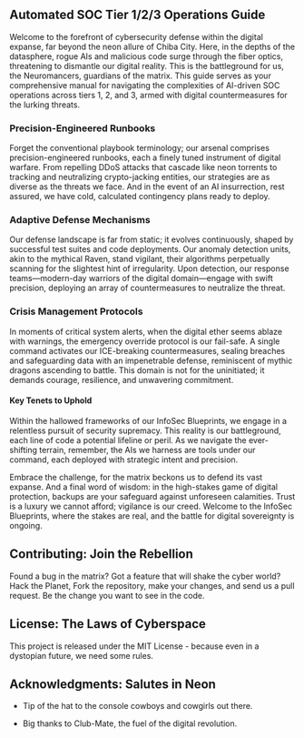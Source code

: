 
## Automated SOC Tier 1/2/3 Operations Guide

Welcome to the forefront of cybersecurity defense within the digital expanse, far beyond the neon allure of Chiba City. Here, in the depths of the datasphere, rogue AIs and malicious code surge through the fiber optics, threatening to dismantle our digital reality. This is the battleground for us, the Neuromancers, guardians of the matrix. This guide serves as your comprehensive manual for navigating the complexities of AI-driven SOC operations across tiers 1, 2, and 3, armed with digital countermeasures for the lurking threats.

### Precision-Engineered Runbooks
Forget the conventional playbook terminology; our arsenal comprises precision-engineered runbooks, each a finely tuned instrument of digital warfare. From repelling DDoS attacks that cascade like neon torrents to tracking and neutralizing crypto-jacking entities, our strategies are as diverse as the threats we face. And in the event of an AI insurrection, rest assured, we have cold, calculated contingency plans ready to deploy.

### Adaptive Defense Mechanisms
Our defense landscape is far from static; it evolves continuously, shaped by successful test suites and code deployments. Our anomaly detection units, akin to the mythical Raven, stand vigilant, their algorithms perpetually scanning for the slightest hint of irregularity. Upon detection, our response teams—modern-day warriors of the digital domain—engage with swift precision, deploying an array of countermeasures to neutralize the threat.

### Crisis Management Protocols
In moments of critical system alerts, when the digital ether seems ablaze with warnings, the emergency override protocol is our fail-safe. A single command activates our ICE-breaking countermeasures, sealing breaches and safeguarding data with an impenetrable defense, reminiscent of mythic dragons ascending to battle. This domain is not for the uninitiated; it demands courage, resilience, and unwavering commitment.

#### Key Tenets to Uphold
Within the hallowed frameworks of our InfoSec Blueprints, we engage in a relentless pursuit of security supremacy. This reality is our battleground, each line of code a potential lifeline or peril. As we navigate the ever-shifting terrain, remember, the AIs we harness are tools under our command, each deployed with strategic intent and precision.

Embrace the challenge, for the matrix beckons us to defend its vast expanse. And a final word of wisdom: in the high-stakes game of digital protection, backups are your safeguard against unforeseen calamities. Trust is a luxury we cannot afford; vigilance is our creed. Welcome to the InfoSec Blueprints, where the stakes are real, and the battle for digital sovereignty is ongoing.

## Contributing: Join the Rebellion

  

Found a bug in the matrix? Got a feature that will shake the cyber world? Hack the Planet, Fork the repository, make your changes, and send us a pull request. Be the change you want to see in the code.

  

## License: The Laws of Cyberspace

  

This project is released under the MIT License - because even in a dystopian future, we need some rules.

  

## Acknowledgments: Salutes in Neon

  

* Tip of the hat to the console cowboys and cowgirls out there.

* Big thanks to Club-Mate, the fuel of the digital revolution.

